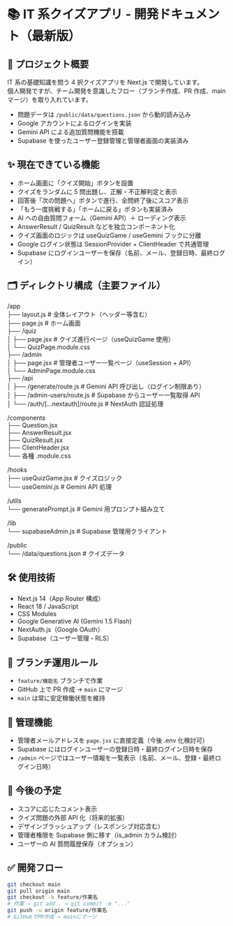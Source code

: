 # 📚 IT 系クイズアプリ - 開発ドキュメント（最新版）

## 🚀 プロジェクト概要

IT 系の基礎知識を問う 4 択クイズアプリを Next.js で開発しています。  
個人開発ですが、チーム開発を意識したフロー（ブランチ作成、PR 作成、main マージ）を取り入れています。

- 問題データは `/public/data/questions.json` から動的読み込み
- Google アカウントによるログインを実装
- Gemini API による追加質問機能を搭載
- Supabase を使ったユーザー登録管理と管理者画面の実装済み

## ✨ 現在できている機能

- ホーム画面に「クイズ開始」ボタンを設置
- クイズをランダムに 5 問出題し、正解・不正解判定と表示
- 回答後「次の問題へ」ボタンで進行、全問終了後にスコア表示
- 「もう一度挑戦する」「ホームに戻る」ボタンも実装済み
- AI への自由質問フォーム（Gemini API）＋ ローディング表示
- AnswerResult / QuizResult などを独立コンポーネント化
- クイズ画面のロジックは useQuizGame / useGemini フックに分離
- Google ログイン状態は SessionProvider + ClientHeader で共通管理
- Supabase にログインユーザーを保存（名前、メール、登録日時、最終ログイン）

## 🗂️ ディレクトリ構成（主要ファイル）

/app  
├── layout.js # 全体レイアウト（ヘッダー等含む）  
├── page.js # ホーム画面  
├── /quiz  
│ ├── page.jsx # クイズ進行ページ（useQuizGame 使用）  
│ └── QuizPage.module.css  
├── /admin  
│ ├── page.jsx # 管理者ユーザー一覧ページ（useSession + API）  
│ └── AdminPage.module.css  
├── /api  
│ ├── /generate/route.js # Gemini API 呼び出し（ログイン制限あり）  
│ ├── /admin-users/route.js # Supabase からユーザー一覧取得 API  
│ └── /auth/[...nextauth]/route.js # NextAuth 認証処理

/components  
├── Question.jsx  
├── AnswerResult.jsx  
├── QuizResult.jsx  
├── ClientHeader.jsx  
└── 各種 .module.css

/hooks  
├── useQuizGame.jsx # クイズロジック  
└── useGemini.js # Gemini API 処理

/utils  
└── generatePrompt.js # Gemini 用プロンプト組み立て

/lib  
└── supabaseAdmin.js # Supabase 管理用クライアント

/public  
└── /data/questions.json # クイズデータ

## 🛠️ 使用技術

- Next.js 14（App Router 構成）
- React 18 / JavaScript
- CSS Modules
- Google Generative AI (Gemini 1.5 Flash)
- NextAuth.js（Google OAuth）
- Supabase（ユーザー管理・RLS）

## 🌿 ブランチ運用ルール

- `feature/機能名` ブランチで作業
- GitHub 上で PR 作成 → `main` にマージ
- `main` は常に安定稼働状態を維持

## 🔐 管理機能

- 管理者メールアドレスを `page.jsx` に直接定義（今後 .env 化検討可）
- Supabase にはログインユーザーの登録日時・最終ログイン日時を保存
- `/admin` ページではユーザー情報を一覧表示（名前、メール、登録・最終ログイン日時）

## 🔮 今後の予定

- スコアに応じたコメント表示
- クイズ問題の外部 API 化（将来的拡張）
- デザインブラッシュアップ（レスポンシブ対応含む）
- 管理者権限を Supabase 側に移す（is_admin カラム検討）
- ユーザーの AI 質問履歴保存（オプション）

## ✅ 開発フロー

```bash
git checkout main
git pull origin main
git checkout -b feature/作業名
# 作業 → git add . → git commit -m "..."
git push -u origin feature/作業名
# GitHubでPR作成 → mainにマージ
```
